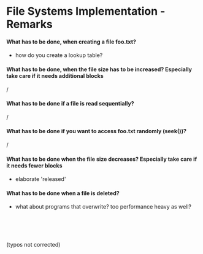 # File Systems Implementation - Remarks
#### What has to be done, when creating a file foo.txt?
- how do you create a lookup table?
#### What has to be done, when the file size has to be increased? Especially take care if it needs additional blocks
/
#### What has to be done if a file is read sequentially?
/
#### What has to be done if you want to access foo.txt randomly (seek())?
/
#### What has to be done when the file size decreases? Especially take care if it needs fewer blocks
- elaborate 'released' 
#### What has to be done when a file is deleted?
- what about programs that overwrite? too performance heavy as well?


<br><br><br><br>(typos not corrected)

